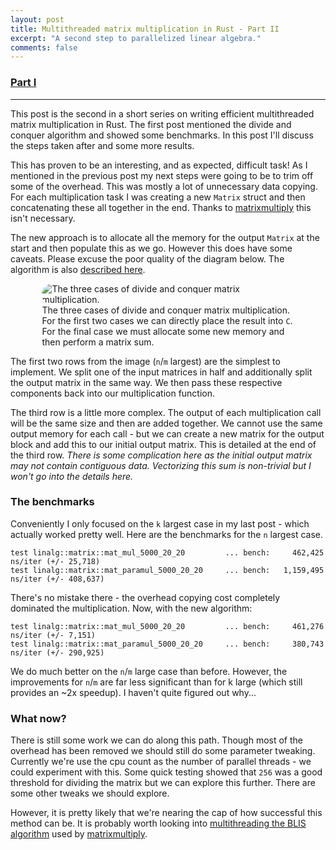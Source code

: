 ```yaml
---
layout: post
title: Multithreaded matrix multiplication in Rust - Part II
excerpt: "A second step to parallelized linear algebra."
comments: false
---
```


<h3><a href="/2016/04/16/multithreading-multiplication-1.html">Part I</a></h3>

---

This post is the second in a short series on writing efficient multithreaded matrix multiplication in Rust. The first post mentioned the divide and conquer algorithm and showed some benchmarks. In this post I'll discuss the steps taken after and some more results.

This has proven to be an interesting, and as expected, difficult task! As I mentioned in the previous post my next steps were going to be to trim off some of the overhead. This was mostly a lot of unnecessary data copying. For each multiplication task I was creating a new `Matrix` struct and then concatenating these all together in the end. Thanks to [matrixmultiply](https://github.com/bluss/matrixmultiply) this isn't necessary.

The new approach is to allocate all the memory for the output `Matrix` at the start and then populate this as we go. However this does have some caveats. Please excuse the poor quality of the diagram below. The algorithm is also [described here](https://en.wikipedia.org/wiki/Matrix_multiplication_algorithm#Non-square_matrices).

<figure style="width: 80%; display: block; margin-right: auto; margin-left: auto">
	<img src="{{ site.url }}/assets/mat_mul_dnc.jpg" alt="The three cases of divide and conquer matrix multiplication." style="border-radius: 30px;" />
	<figcaption>The three cases of divide and conquer matrix multiplication. For the first two cases we can directly place the result into <code>C</code>. For the final case we must allocate some new memory and then perform a matrix sum.</figcaption>
</figure>

The first two rows from the image (`n`/`m` largest) are the simplest to implement. We split one of the input matrices in half and additionally split the output matrix in the same way. We then pass these respective components back into our multiplication function.

The third row is a little more complex. The output of each multiplication call will be the same size and then are added together. We cannot use the same output memory for each call - but we can create a new matrix for the output block and add this to our initial output matrix. This is detailed at the end of the third row. _There is some complication here as the initial output matrix may not contain contiguous data. Vectorizing this sum is non-trivial but I won't go into the details here._


### The benchmarks

Conveniently I only focused on the `k` largest case in my last post - which actually worked pretty well. Here are the benchmarks for the `n` largest case.

```
test linalg::matrix::mat_mul_5000_20_20         ... bench:     462,425 ns/iter (+/- 25,718)
test linalg::matrix::mat_paramul_5000_20_20     ... bench:   1,159,495 ns/iter (+/- 408,637)
```

There's no mistake there - the overhead copying cost completely dominated the multiplication. Now, with the new algorithm:

```
test linalg::matrix::mat_mul_5000_20_20         ... bench:     461,276 ns/iter (+/- 7,151)
test linalg::matrix::mat_paramul_5000_20_20     ... bench:     380,743 ns/iter (+/- 290,925)
```

We do much better on the `n`/`m` large case than before. However, the improvements for `n`/`m` are far less significant than for k large (which still provides an ~2x speedup). I haven't quite figured out why...

### What now?

There is still some work we can do along this path. Though most of the overhead has been removed we should still do some parameter tweaking. Currently we're use the cpu count as the number of parallel threads - we could experiment with this. Some quick testing showed that `256` was a good threshold for dividing the matrix but we can explore this further. There are some other tweaks we should explore.

However, it is pretty likely that we're nearing the cap of how successful this method can be. It is probably worth looking into [multithreading the BLIS algorithm](http://www.cs.utexas.edu/users/flame/pubs/blis3_ipdps14.pdf) used by [matrixmultiply](https://github.com/bluss/matrixmultiply).